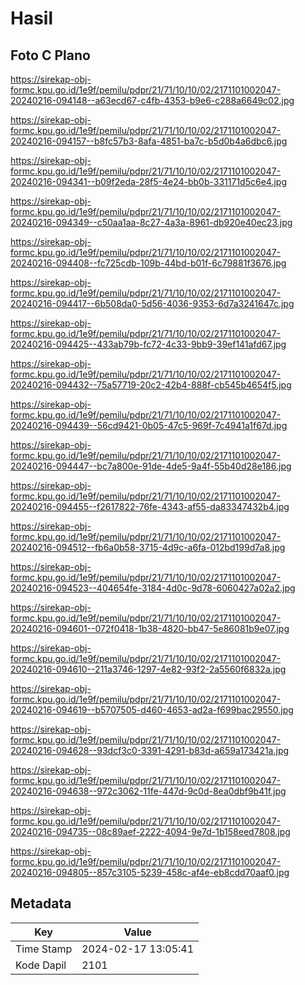 # Hasil

## Foto C Plano

https://sirekap-obj-formc.kpu.go.id/1e9f/pemilu/pdpr/21/71/10/10/02/2171101002047-20240216-094148--a63ecd67-c4fb-4353-b9e6-c288a6649c02.jpg

https://sirekap-obj-formc.kpu.go.id/1e9f/pemilu/pdpr/21/71/10/10/02/2171101002047-20240216-094157--b8fc57b3-8afa-4851-ba7c-b5d0b4a6dbc6.jpg

https://sirekap-obj-formc.kpu.go.id/1e9f/pemilu/pdpr/21/71/10/10/02/2171101002047-20240216-094341--b09f2eda-28f5-4e24-bb0b-331171d5c6e4.jpg

https://sirekap-obj-formc.kpu.go.id/1e9f/pemilu/pdpr/21/71/10/10/02/2171101002047-20240216-094349--c50aa1aa-8c27-4a3a-8961-db920e40ec23.jpg

https://sirekap-obj-formc.kpu.go.id/1e9f/pemilu/pdpr/21/71/10/10/02/2171101002047-20240216-094408--fc725cdb-109b-44bd-b01f-6c79881f3676.jpg

https://sirekap-obj-formc.kpu.go.id/1e9f/pemilu/pdpr/21/71/10/10/02/2171101002047-20240216-094417--6b508da0-5d56-4036-9353-6d7a3241647c.jpg

https://sirekap-obj-formc.kpu.go.id/1e9f/pemilu/pdpr/21/71/10/10/02/2171101002047-20240216-094425--433ab79b-fc72-4c33-9bb9-39ef141afd67.jpg

https://sirekap-obj-formc.kpu.go.id/1e9f/pemilu/pdpr/21/71/10/10/02/2171101002047-20240216-094432--75a57719-20c2-42b4-888f-cb545b4654f5.jpg

https://sirekap-obj-formc.kpu.go.id/1e9f/pemilu/pdpr/21/71/10/10/02/2171101002047-20240216-094439--56cd9421-0b05-47c5-969f-7c4941a1f67d.jpg

https://sirekap-obj-formc.kpu.go.id/1e9f/pemilu/pdpr/21/71/10/10/02/2171101002047-20240216-094447--bc7a800e-91de-4de5-9a4f-55b40d28e186.jpg

https://sirekap-obj-formc.kpu.go.id/1e9f/pemilu/pdpr/21/71/10/10/02/2171101002047-20240216-094455--f2617822-76fe-4343-af55-da83347432b4.jpg

https://sirekap-obj-formc.kpu.go.id/1e9f/pemilu/pdpr/21/71/10/10/02/2171101002047-20240216-094512--fb6a0b58-3715-4d9c-a6fa-012bd199d7a8.jpg

https://sirekap-obj-formc.kpu.go.id/1e9f/pemilu/pdpr/21/71/10/10/02/2171101002047-20240216-094523--404654fe-3184-4d0c-9d78-6060427a02a2.jpg

https://sirekap-obj-formc.kpu.go.id/1e9f/pemilu/pdpr/21/71/10/10/02/2171101002047-20240216-094601--072f0418-1b38-4820-bb47-5e86081b9e07.jpg

https://sirekap-obj-formc.kpu.go.id/1e9f/pemilu/pdpr/21/71/10/10/02/2171101002047-20240216-094610--211a3746-1297-4e82-93f2-2a5560f6832a.jpg

https://sirekap-obj-formc.kpu.go.id/1e9f/pemilu/pdpr/21/71/10/10/02/2171101002047-20240216-094619--b5707505-d460-4653-ad2a-f699bac29550.jpg

https://sirekap-obj-formc.kpu.go.id/1e9f/pemilu/pdpr/21/71/10/10/02/2171101002047-20240216-094628--93dcf3c0-3391-4291-b83d-a659a173421a.jpg

https://sirekap-obj-formc.kpu.go.id/1e9f/pemilu/pdpr/21/71/10/10/02/2171101002047-20240216-094638--972c3062-11fe-447d-9c0d-8ea0dbf9b41f.jpg

https://sirekap-obj-formc.kpu.go.id/1e9f/pemilu/pdpr/21/71/10/10/02/2171101002047-20240216-094735--08c89aef-2222-4094-9e7d-1b158eed7808.jpg

https://sirekap-obj-formc.kpu.go.id/1e9f/pemilu/pdpr/21/71/10/10/02/2171101002047-20240216-094805--857c3105-5239-458c-af4e-eb8cdd70aaf0.jpg


## Metadata

| Key        | Value               |
| ---------- | ------------------- |
| Time Stamp | 2024-02-17 13:05:41 |
| Kode Dapil | 2101                |



